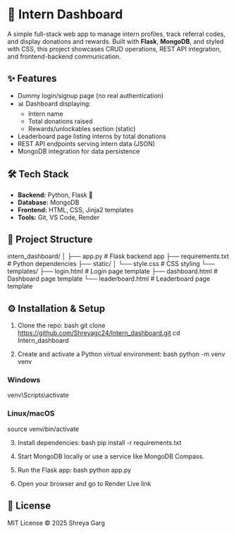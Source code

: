 # 🚀 Intern Dashboard

A simple full-stack web app to manage intern profiles, track referral codes, and display donations and rewards. Built with **Flask**, **MongoDB**, and styled with CSS, this project showcases CRUD operations, REST API integration, and frontend-backend communication.

## ✨ Features

- Dummy login/signup page (no real authentication)
- 📊 Dashboard displaying:
  - Intern name
  - Total donations raised
  - Rewards/unlockables section (static)
- Leaderboard page listing interns by total donations
- REST API endpoints serving intern data (JSON)
- MongoDB integration for data persistence


## 🛠️ Tech Stack

- **Backend:** Python, Flask 🐍
- **Database:** MongoDB 
- **Frontend:** HTML, CSS, Jinja2 templates
- **Tools:** Git, VS Code, Render


## 📁 Project Structure


intern\_dashboard/
│
├── app.py               # Flask backend app
├── requirements.txt     # Python dependencies
├── static/
│   └── style.css        # CSS styling
└── templates/
├── login.html       # Login page template
├── dashboard.html   # Dashboard page template
└── leaderboard.html # Leaderboard page template

## ⚙️ Installation & Setup

1. Clone the repo:
bash
git clone https://github.com/Shreyagc24/Intern_dashboard.git
cd Intern_dashboard


2. Create and activate a Python virtual environment:
bash
python -m venv venv
### Windows
venv\Scripts\activate
### Linux/macOS
source venv/bin/activate

3. Install dependencies:
bash
pip install -r requirements.txt

4. Start MongoDB locally or use a service like MongoDB Compass.

5. Run the Flask app:
bash
python app.py

6. Open your browser and go to Render Live link

## 📜 License
MIT License © 2025 Shreya Garg